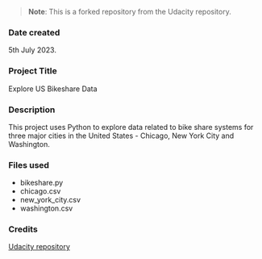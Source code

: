 >**Note**: 
This is a forked repository from the Udacity repository.

### Date created
5th July 2023.

### Project Title
Explore US Bikeshare Data

### Description
This project uses Python to explore data related to bike share systems for three major cities in the United States - Chicago, New York City and Washington.

### Files used
- bikeshare.py
- chicago.csv
- new_york_city.csv
- washington.csv

### Credits
[Udacity repository](https://github.com/udacity/pdsnd_github)

